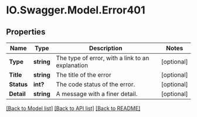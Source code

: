 # IO.Swagger.Model.Error401
## Properties

Name | Type | Description | Notes
------------ | ------------- | ------------- | -------------
**Type** | **string** | The type of error, with a link to an explanation | [optional] 
**Title** | **string** | The title of the error | [optional] 
**Status** | **int?** | The code status of the error. | [optional] 
**Detail** | **string** | A message with a finer detail. | [optional] 

[[Back to Model list]](../README.md#documentation-for-models) [[Back to API list]](../README.md#documentation-for-api-endpoints) [[Back to README]](../README.md)

